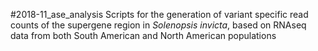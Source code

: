 #2018-11_ase_analysis
Scripts for the generation of variant specific read counts of the supergene region in *Solenopsis invicta*,
based on RNAseq data from both South American and North American populations
